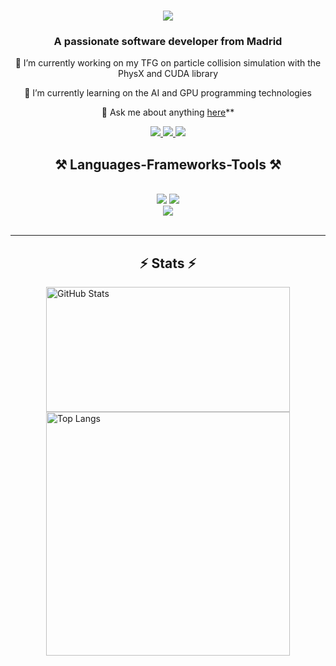 <h1 align="center">
    <img src="https://readme-typing-svg.herokuapp.com/?font=Righteous&size=35&center=true&vCenter=true&width=500&height=70&duration=4000&lines=Whats+poppin+👋;+my+name+is+Álvaro;" />
</h1>

<h3 align="center">A passionate software developer from Madrid</h3>

<div align="center">
 
 🔭 I’m currently working on my TFG on particle collision simulation with the PhysX and CUDA library
 
 🌱 I’m currently learning on the AI and GPU programming technologies

💬 Ask me about anything [here](https://github.com/SashVqz/SashVqz/issues)**


 </div>
 
<div align="center"> 
  <a href="mailto:alvaro.vazquez.1716@gmail.com">
    <img src="https://img.shields.io/badge/Gmail-333333?style=for-the-badge&logo=gmail&logoColor=red" />
  </a>
  <a href="https://linkedin.com/in/" target="_blank">
    <img src="https://img.shields.io/badge/LinkedIn-0077B5?style=for-the-badge&logo=linkedin&logoColor=white" target="_blank" />
  </a>
  <a href="https://SashVqz.github.io" target="_blank">
     <img src="https://img.shields.io/badge/Portfolio-FF5722?style=for-the-badge&logo=todoist&logoColor=white" target="_blank" /> <!-- sqlite, safari, google-chrome are other good icon options -->
  </a>
</div>

<h2 align="center">⚒️ Languages-Frameworks-Tools ⚒️</h2>
<br/>
<div align="center">
    <img src="https://skillicons.dev/icons?i=c,cpp,cs,java,js,rust,py,r,html,css" />
    <img src="https://skillicons.dev/icons?i=mongodb,mysql,redis,cassandra,kubernetes,docker"/><br>
    <img src="https://skillicons.dev/icons?i=nodejs,express,react,nextjs,bootstrap,tailwind,express" /><br>
</div>

<br/>
<hr/>
<h2 align="center">⚡ Stats ⚡</h2>

<div style="display: flex; flex-direction: column; justify-content: center; align-items: center;">
    <img width=390 height=200 src="https://github-readme-stats-salesp07.vercel.app/api?username=SashVqz&count_private=true&show_icons=true&theme=react&rank_icon=github&border_radius=10" alt="GitHub Stats" />
    <img width=390 src="https://github-readme-stats-salesp07.vercel.app/api/top-langs/?username=SashVqz&hide=HTML&langs_count=8&layout=compact&theme=react&border_radius=10&size_weight=0.5&count_weight=0.5&exclude_repo=github-readme-stats" alt="Top Langs"/>
</div>

